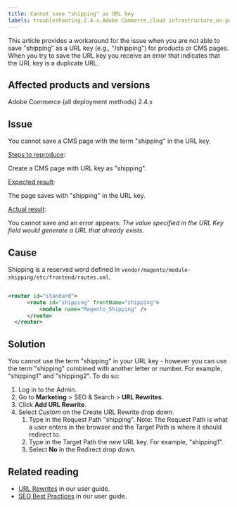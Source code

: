 ```yaml
---
title: Cannot save "shipping" as URL key
labels: troubleshooting,2.4.x,Adobe Commerce,cloud infrastructure,on-premises,shipping,URL key
---
```


This article provides a workaround for the issue when you are not able to save "shipping" as a URL key (e.g., "/shipping") for products or CMS pages. When you try to save the URL key you receive an error that indicates that the URL key is a duplicate URL.

## Affected products and versions

Adobe Commerce (all deployment methods) 2.4.x

## Issue

You cannot save a CMS page with the term "shipping" in the URL key.

<ins>Steps to reproduce</ins>:

Create a CMS page with URL key as "shipping".

<ins>Expected result</ins>:

The page saves with "shipping" in the URL key.

<ins>Actual result</ins>:

You cannot save and an error appears: *The value specified in the URL Key field would generate a URL that already exists.*

## Cause

Shipping is a reserved word defined in `vendor/magento/module-shipping/etc/frontend/routes.xml`.

```xml

<router id="standard">
      <route id="shipping" frontName="shipping">
          <module name="Magento_Shipping" />
      </route>
  </router>
  ```

## Solution

You cannot use the term "shipping" in your URL key - however you can use the term "shipping" combined with another letter or number. For example, "shipping1" and "shipping2". To do so:

1. Log in to the Admin.
1. Go to **Marketing** > SEO & Search > **URL Rewrites**.
1. Click **Add URL Rewrite**.
1. Select *Custom* on the Create URL Rewrite drop down.
    1. Type in the Request Path "shipping". Note: The Request Path is what a user enters in the browser and the Target Path is where it should redirect to. 
    1. Type in the Target Path the new URL key. For example, "shipping1".
    1. Select **No** in the Redirect drop down. 

## Related reading

* [URL Rewrites](https://docs.magento.com/user-guide/marketing/url-rewrite.html) in our user guide.
* [SEO Best Practices](https://docs.magento.com/user-guide/marketing/seo-best-practices.html) in our user guide.
